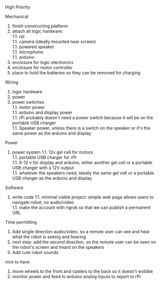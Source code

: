 High Priority

Mechanical

1. finish constructing platform  
1. attach all logic hardware:  
1.1. rpi  
1.1. camera (ideally mounted near screen)  
1.1. powered speaker  
1.1. microphone  
1.1. arduino  
1. enclosure for logic electronics
1. enclosure for motor controller
1. place to hold the batteries so they can be removed for charging

Wiring
1. logic hardware
1. power
1. power switches  
1.1. motor power  
1.1. arduino and display power   
1.1. rPi probably doesn't need a power switch because it will be on the portable USB charger  
1.1. Speaker power, unless there is a switch on the speaker or it's the same power as the arduino and display  

Power

1. power system
1.1. 12v gel cell for motors  
1.1. portable USB charger for rPI  
1.1. 9-12 v for display and arduino, either another gel cell or a portable USB charger with a 12V output  
1.1. whatever the speakers need, ideally the same gel cell or a portable USB charger as the arduino and display  

Software

1. write code
1.1. minimal viable project: simple web page allows users to navigate robot, no audio/video  
1.1. make the account with ngrok so that we can publish a permanent URL  

Time permitting

1. Add single direction audio/video, so a remote user can see and hear what the robot is seeing and hearing
1. next step: add the second direction, so the remote user can be seen on the robot's screen and heard on the speakers
1. Add cute robot sounds 

nice to have

1. move wheels to the front and casters to the back so it doesn't wobble
1. monitor power and feed to arduino analog inputs to report to rPi

